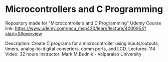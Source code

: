 # Microcontrollers and C Programming

Repository made for "Microcontrollers and C Programming" Udemy Course
link: https://www.udemy.com/mcu_msp430/learn/lecture/4000954?start=0#overview

Description: Create C programs for a microcontroller using inputs/outputs, timers, analog-to-digital converters, comm ports, and LCD.
Lectures: 114
Video: 32 hours
Instructor: Mark M.Budnik - Valparaiso University
